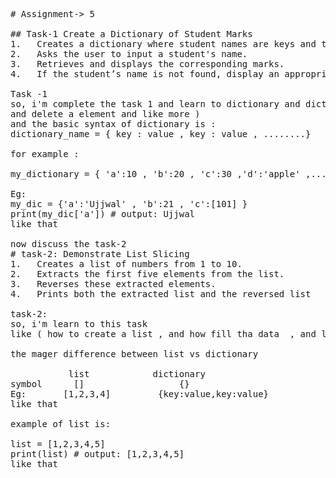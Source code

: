 <pre>
# Assignment-> 5

## Task-1 Create a Dictionary of Student Marks
1.   Creates a dictionary where student names are keys and their marks are values.
2.   Asks the user to input a student's name.
3.   Retrieves and displays the corresponding marks.
4.   If the student’s name is not found, display an appropriate message.

Task -1 
so, i'm complete the task 1 and learn to dictionary and dictionary functions like ( craete a dictionary , add a new element ,
and delete a element and like more )
and the basic syntax of dictionary is : 
dictionary_name = { key : value , key : value , ........}

for example :

my_dictionary = { 'a':10 , 'b':20 , 'c':30 ,'d':'apple' ,.....} like that

Eg: 
my_dic = {'a':'Ujjwal' , 'b':21 , 'c':[101] }
print(my_dic['a']) # output: Ujjwal
like that

now discuss the task-2 
# task-2: Demonstrate List Slicing
1.   Creates a list of numbers from 1 to 10.
2.   Extracts the first five elements from the list.
3.   Reverses these extracted elements.
4.   Prints both the extracted list and the reversed list

task-2:
so, i'm learn to this task 
like ( how to create a list , and how fill tha data  , and list functions - add element,delete element and more )

the mager difference between list vs dictionary

           list            dictionary
symbol      []                  {}
Eg:       [1,2,3,4]         {key:value,key:value}
like that

example of list is:

list = [1,2,3,4,5]
print(list) # output: [1,2,3,4,5]
like that
</pre>